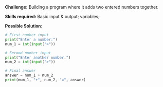 **Challenge:** Building a program where it adds two entered numbers together.

**Skills required:** Basic input & output; variables; 

**Possible Solution**:
```python
# First number input
print("Enter a number:")
num_1 = int(input(">"))

# Second number input
print("Enter another number:")
num_2 = int(input(">"))

# Final answer
answer = num_1 + num_2
print(num_1, "+", num_2, "=", answer)
```
